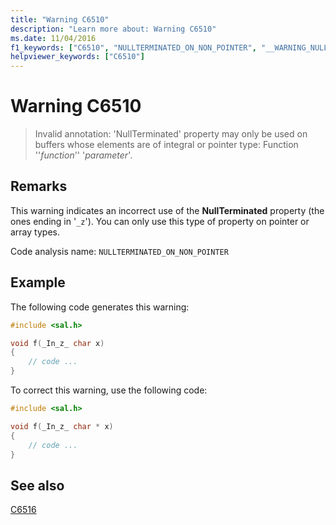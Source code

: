 ```yaml
---
title: "Warning C6510"
description: "Learn more about: Warning C6510"
ms.date: 11/04/2016
f1_keywords: ["C6510", "NULLTERMINATED_ON_NON_POINTER", "__WARNING_NULLTERMINATED_ON_NON_POINTER"]
helpviewer_keywords: ["C6510"]
---
```

# Warning C6510

> Invalid annotation: 'NullTerminated' property may only be used on buffers whose elements are of integral or pointer type: Function ''*function*'' '*parameter*'.

## Remarks

This warning indicates an incorrect use of the **NullTerminated** property (the ones ending in '`_z`'). You can only use this type of property on pointer or array types.

Code analysis name: `NULLTERMINATED_ON_NON_POINTER`

## Example

The following code generates this warning:

```cpp
#include <sal.h>

void f(_In_z_ char x)
{
    // code ...
}
```

To correct this warning, use the following code:

```cpp
#include <sal.h>

void f(_In_z_ char * x)
{
    // code ...
}
```

## See also

[C6516](../code-quality/c6516.md)
